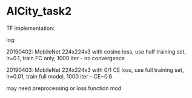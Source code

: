 # AICity_task2

TF implementation:



log:


 20190402: MobileNet 224x224x3 with cosine loss, use half training set, lr=0.1, train FC only, 1000 iter - no convergence
 
 
 20190403: MobileNet 224x224x3 with 0/1 CE loss, use full training set, lr=0.01, train full model, 1000 iter - CE~0.6
 
 may need preprocessing or loss function mod
